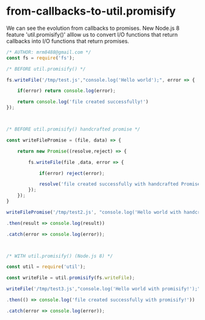 # from-callbacks-to-util.promisify
We can see the evolution from callbacks to promises. New Node.js 8 feature 'util.promisify()' alllow us to convert I/O functions that return callbacks into I/O functions that return promises.

```js
/* AUTHOR: mrm8488@gmail.com */
const fs = require('fs');

/* BEFORE util.promisify() */

fs.writeFile('/tmp/test.js',"console.log('Hello world');", error => {

	if(error) return console.log(error);

	return console.log('file created successfully!')
});



/* BEFORE util.promisify() handcrafted promise */

const writeFilePromise = (file, data) => {

	return new Promise((resolve,reject) => {

		fs.writeFile(file ,data, error => {

			if(error) reject(error);

			resolve('file created successfully with handcrafted Promise!')
		});
	});
}

writeFilePromise('/tmp/test2.js', "console.log('Hello world with handcrafted promise!');")

.then(result => console.log(result))

.catch(error => console.log(error));



/* WITH util.promisify() (Node.js 8) */

const util = require('util');

const writeFile = util.promisify(fs.writeFile);

writeFile('/tmp/test3.js',"console.log('Hello world with promisify!');")

.then(() => console.log('file created successfully with promisify!'))

.catch(error => console.log(error));
```
